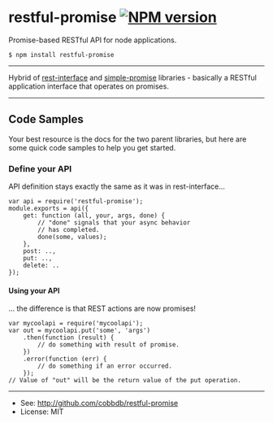 # restful-promise [![NPM version](https://badge.fury.io/js/restful-promise.svg)](http://badge.fury.io/js/restful-promise)

Promise-based RESTful API for node applications.

    $ npm install restful-promise

-------------
Hybrid of [rest-interface](https://github.com/cobbdb/rest-interface) and [simple-promise](https://github.com/cobbdb/simple-promise) libraries - basically a RESTful application interface that operates on promises.

-------------
## Code Samples
Your best resource is the docs for the two parent libraries, but here are some quick code samples to help you get started.

### Define your API
API definition stays exactly the same as it was in rest-interface...

    var api = require('restful-promise');
    module.exports = api({
        get: function (all, your, args, done) {
            // "done" signals that your async behavior
            // has completed.
            done(some, values);
        },
        post: ..,
        put: ..,
        delete: ..
    });

#### Using your API
... the difference is that REST actions are now promises!

    var mycoolapi = require('mycoolapi');
    var out = mycoolapi.put('some', 'args')
        .then(function (result) {
            // do something with result of promise.
        })
        .error(function (err) {
            // do something if an error occurred.
        });
    // Value of "out" will be the return value of the put operation.

---------
* See: http://github.com/cobbdb/restful-promise
* License: MIT
